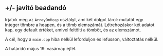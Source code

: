 ## +/- javító beadandó

Irjatok meg az `ArrayOnHeap` osztályt, ami két dolgot tárol: mutatót egy integer tömbre a heapen, és a tömb elemszámát. Létrehozáskor két adatot kap, egy default értéket, amivel feltölti a tömböt, és az elemszámot.

A cél, hogy a `main.cpp` hiba nélkül leforduljon és lefusson, változtatás nélkül.

A határidő május 19. vasárnap éjfél.
